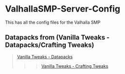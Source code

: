 # ValhallaSMP-Server-Config
This has all the config files for the Valhalla SMP


## Datapacks from (Vanilla Tweaks - Datapacks/Crafting Tweaks)
>[Vanilla Tweaks - Datapacks](https://vanillatweaks.net/picker/datapacks/ "Datapacks")
>>>[Vanilla Tweaks - Crafting Tweaks](https://vanillatweaks.net/picker/crafting-tweaks/ "Crafting Tweaks")
